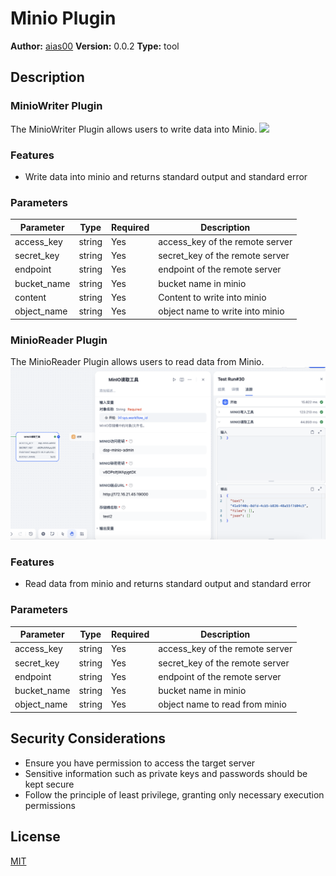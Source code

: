 # Minio Plugin

**Author:** [aias00](https://github.com/aias00)
**Version:** 0.0.2
**Type:** tool

## Description

### MinioWriter Plugin

The MinioWriter Plugin allows users to write data into Minio.
![](./_assets/minio_writer.png)

### Features

- Write data into minio and returns standard output and standard error

### Parameters

| Parameter | Type | Required | Description |
|-----------|------|----------|-------------|
| access_key | string | Yes | access_key of the remote server |
| secret_key | string | Yes | secret_key of the remote server |
| endpoint | string | Yes | endpoint of the remote server |
| bucket_name | string | Yes | bucket name in minio |
| content | string | Yes | Content to write into minio |
| object_name | string | Yes | object name to write into minio |


### MinioReader Plugin

The MinioReader Plugin allows users to read data from Minio.
![](./_assets/minio_reader.png)

### Features

- Read data from minio and returns standard output and standard error

### Parameters

| Parameter | Type | Required | Description |
|-----------|------|----------|-------------|
| access_key | string | Yes | access_key of the remote server |
| secret_key | string | Yes | secret_key of the remote server |
| endpoint | string | Yes | endpoint of the remote server |
| bucket_name | string | Yes | bucket name in minio |
| object_name | string | Yes | object name to read from minio |

## Security Considerations

- Ensure you have permission to access the target server
- Sensitive information such as private keys and passwords should be kept secure
- Follow the principle of least privilege, granting only necessary execution permissions

## License

[MIT](./LICENSE)



